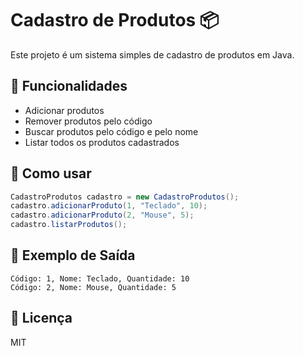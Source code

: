 # Cadastro de Produtos 📦

Este projeto é um sistema simples de cadastro de produtos em Java.

## 📌 Funcionalidades
- Adicionar produtos
- Remover produtos pelo código
- Buscar produtos pelo código e pelo nome
- Listar todos os produtos cadastrados

## 🚀 Como usar
```java
CadastroProdutos cadastro = new CadastroProdutos();
cadastro.adicionarProduto(1, "Teclado", 10);
cadastro.adicionarProduto(2, "Mouse", 5);
cadastro.listarProdutos();
```

## 📜 Exemplo de Saída
```
Código: 1, Nome: Teclado, Quantidade: 10
Código: 2, Nome: Mouse, Quantidade: 5
```

## 📖 Licença
MIT
